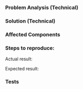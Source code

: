 ### Problem Analysis (Technical)


### Solution (Technical)


### Affected Components


### Steps to reproduce:

Actual result:

Expected result:

### Tests

